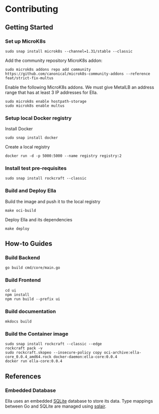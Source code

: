 # Contributing

## Getting Started

### Set up MicroK8s

```shell
sudo snap install microk8s --channel=1.31/stable --classic
```

Add the community repository MicroK8s addon:
```shell
sudo microk8s addons repo add community https://github.com/canonical/microk8s-community-addons --reference feat/strict-fix-multus
```

Enable the following MicroK8s addons. We must give MetalLB an address range that has at least 3 IP addresses for Ella.

```shell
sudo microk8s enable hostpath-storage
sudo microk8s enable multus
```

### Setup local Docker registry

Install Docker

```shell
sudo snap install docker
```

Create a local registry

```shell
docker run -d -p 5000:5000 --name registry registry:2
```

### Install test pre-requisites

```shell
sudo snap install rockcraft --classic
```

### Build and Deploy Ella

Build the image and push it to the local registry

```shell
make oci-build
```

Deploy Ella and its dependencies

```shell
make deploy
```

## How-to Guides

### Build Backend

```shell
go build cmd/core/main.go
```

### Build Frontend

```shell
cd ui
npm install
npm run build --prefix ui
```

### Build documentation

```shell
mkdocs build
```

### Build the Container image

```shell
sudo snap install rockcraft --classic --edge
rockcraft pack -v
sudo rockcraft.skopeo --insecure-policy copy oci-archive:ella-core_0.0.4_amd64.rock docker-daemon:ella-core:0.0.4
docker run ella-core:0.0.4
```

## References

### Embedded Database

Ella uses an embedded [SQLite](https://www.sqlite.org/) database to store its data. Type mappings between Go and SQLite are managed 
using [sqlair](https://github.com/canonical/sqlair).
